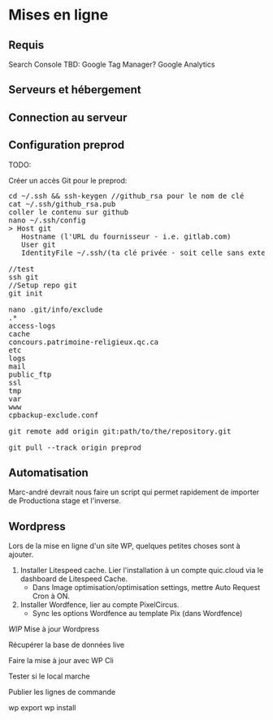 # Mises en ligne

## Requis

Search Console
TBD: Google Tag Manager?
Google Analytics


## Serveurs et hébergement

## Connection au serveur

## Configuration preprod

TODO:

Créer un accès Git pour le preprod: 
<pre>
cd ~/.ssh && ssh-keygen //github_rsa pour le nom de clé 
cat ~/.ssh/github_rsa.pub
coller le contenu sur github
nano ~/.ssh/config
> Host git
   Hostname (l'URL du fournisseur - i.e. gitlab.com)
   User git
   IdentityFile ~/.ssh/(ta clé privée - soit celle sans extension)

//test 
ssh git
//Setup repo git
git init

nano .git/info/exclude
.*
access-logs
cache
concours.patrimoine-religieux.qc.ca
etc
logs
mail
public_ftp
ssl
tmp
var
www
cpbackup-exclude.conf

git remote add origin git:path/to/the/repository.git

git pull --track origin preprod
</pre>

## Automatisation

Marc-andré devrait nous faire un script qui permet rapidement de importer de Productiona stage et l'inverse.

## Wordpress

Lors de la mise en ligne d'un site WP, quelques petites choses sont à ajouter.

1. Installer Litespeed cache. Lier l'installation à un compte quic.cloud via le dashboard de Litespeed Cache.
    - Dans Image optimisation/optimisation settings, mettre Auto Request Cron à ON.
2. Installer Wordfence, lier au compte PixelCircus.
    - Sync les options Wordfence au template Pix (dans Wordfence)

_WIP_
Mise à jour Wordpress

Récupérer la base de données live

Faire la mise à jour avec WP Cli

Tester si le local marche

Publier les lignes de commande

wp export
wp install

